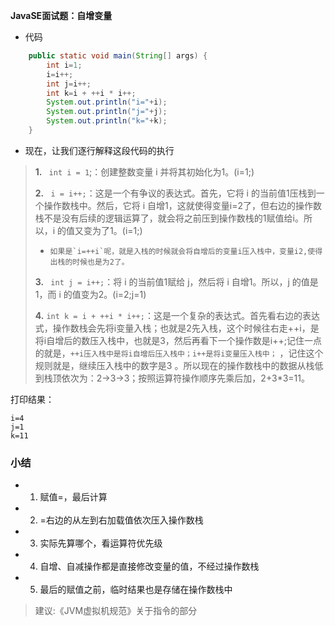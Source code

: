 **JavaSE面试题：自增变量**

- 代码

```java
    public static void main(String[] args) {
        int i=1;
        i=i++;
        int j=i++;
        int k=i + ++i * i++;
        System.out.println("i="+i);
        System.out.println("j="+j);
        System.out.println("k="+k);
    }
```

- 现在，让我们逐行解释这段代码的执行

> **1.** ` int i = 1`;：创建整数变量 i 并将其初始化为1。(i=1;)
>
> **2.** ` i = i++;`：这是一个有争议的表达式。首先，它将 i 的当前值1压栈到一个操作数栈中。然后，它将 i 自增1，这就使得变量i=2了，但右边的操作数栈不是没有后续的逻辑运算了，就会将之前压到操作数栈的1赋值给i。所以，i 的值又变为了1。(i=1;)
> -     如果是`i=++i`呢，就是入栈的时候就会将自增后的变量i压入栈中，变量i2,使得出栈的时候也是为2了。
>
> **3.** ` int j = i++;`：将 i 的当前值1赋给 j，然后将 i 自增1。所以，j 的值是1，而 i 的值变为2。(i=2;j=1)
>
> **4.** `int k = i + ++i * i++;`：这是一个复杂的表达式。首先看右边的表达式，操作数栈会先将i变量入栈；也就是2先入栈，这个时候往右走++i，是将i自增后的数压入栈中，也就是3，然后再看下一个操作数是i++;记住一点的就是，`++i压入栈中是将i自增后压入栈中；i++是将i变量压入栈中；` ，记住这个规则就是，继续压入栈中的数字是3 。所以现在的操作数栈中的数据从栈低到栈顶依次为：2->3->3；按照运算符操作顺序先乘后加，2+3*3=11。

打印结果：

```text
i=4
j=1
k=11
```

### 小结

- 1. 赋值=，最后计算
- 2. =右边的从左到右加载值依次压入操作数栈
- 3. 实际先算哪个，看运算符优先级
- 4. 自增、自减操作都是直接修改变量的值，不经过操作数栈
- 5. 最后的赋值之前，临时结果也是存储在操作数栈中

> 建议:《JVM虚拟机规范》关于指令的部分

